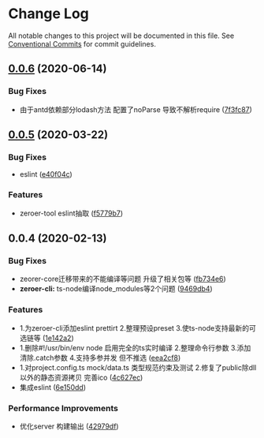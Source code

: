 # Change Log

All notable changes to this project will be documented in this file.
See [Conventional Commits](https://conventionalcommits.org) for commit guidelines.

## [0.0.6](https://github.com/zq0904/zeroer/compare/zeroer-cli@0.0.5...zeroer-cli@0.0.6) (2020-06-14)


### Bug Fixes

* 由于antd依赖部分lodash方法 配置了noParse 导致不解析require ([7f3fc87](https://github.com/zq0904/zeroer/commit/7f3fc879489f4f3d71c8a992bb5f5826354afeb2))





## [0.0.5](https://github.com/zq0904/zeroer/compare/zeroer-cli@0.0.4...zeroer-cli@0.0.5) (2020-03-22)


### Bug Fixes

* eslint ([e40f04c](https://github.com/zq0904/zeroer/commit/e40f04ca533232643b3cbdd713dd2d1d1bda15d2))


### Features

* zeroer-tool eslint抽取 ([f5779b7](https://github.com/zq0904/zeroer/commit/f5779b7fecec6fd351bf8c26041f9ce242a905d9))





## 0.0.4 (2020-02-13)


### Bug Fixes

* zeorer-core迁移带来的不能编译等问题 升级了相关包等 ([fb734e6](https://github.com/zq0904/zeroer/commit/fb734e6f1c0766a196cdcae51a4743b316bf9771))
* **zeroer-cli:** ts-node编译node_modules等2个问题 ([9469db4](https://github.com/zq0904/zeroer/commit/9469db47949542e0a7963ea08c03c950aa60e452))


### Features

* 1.为zeroer-cli添加eslint prettirt 2.整理预设preset 3.使ts-node支持最新的可选链等 ([1e142a2](https://github.com/zq0904/zeroer/commit/1e142a293530f997c64020e72c476025f54cae92))
* 1.删除#!/usr/bin/env node 启用完全的ts实时编译 2.整理命令行参数 3.添加清除.catch参数 4.支持多参并发 但不推选 ([eea2cf8](https://github.com/zq0904/zeroer/commit/eea2cf81264cfb51e6ebccc50466d0210d4110eb))
* 1.对project.config.ts mock/data.ts 类型规范约束及测试 2.修复了public除dll以外的静态资源拷贝 完善ico ([4c627ec](https://github.com/zq0904/zeroer/commit/4c627ecd7d707857410c32529e4e69961da7ce7a))
* 集成eslint ([6e150dd](https://github.com/zq0904/zeroer/commit/6e150dd21423a1d21d261be7acab231e581b88c5))


### Performance Improvements

* 优化server 构建输出 ([42979df](https://github.com/zq0904/zeroer/commit/42979dfc7742b165f0012e63c85eabfbfc33f318))

